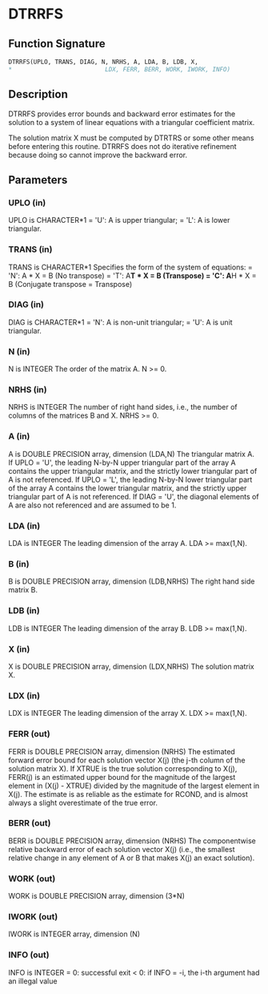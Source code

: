 # DTRRFS

## Function Signature

```fortran
DTRRFS(UPLO, TRANS, DIAG, N, NRHS, A, LDA, B, LDB, X,
*                          LDX, FERR, BERR, WORK, IWORK, INFO)
```

## Description


 DTRRFS provides error bounds and backward error estimates for the
 solution to a system of linear equations with a triangular
 coefficient matrix.

 The solution matrix X must be computed by DTRTRS or some other
 means before entering this routine.  DTRRFS does not do iterative
 refinement because doing so cannot improve the backward error.

## Parameters

### UPLO (in)

UPLO is CHARACTER*1 = 'U': A is upper triangular; = 'L': A is lower triangular.

### TRANS (in)

TRANS is CHARACTER*1 Specifies the form of the system of equations: = 'N': A * X = B (No transpose) = 'T': A**T * X = B (Transpose) = 'C': A**H * X = B (Conjugate transpose = Transpose)

### DIAG (in)

DIAG is CHARACTER*1 = 'N': A is non-unit triangular; = 'U': A is unit triangular.

### N (in)

N is INTEGER The order of the matrix A. N >= 0.

### NRHS (in)

NRHS is INTEGER The number of right hand sides, i.e., the number of columns of the matrices B and X. NRHS >= 0.

### A (in)

A is DOUBLE PRECISION array, dimension (LDA,N) The triangular matrix A. If UPLO = 'U', the leading N-by-N upper triangular part of the array A contains the upper triangular matrix, and the strictly lower triangular part of A is not referenced. If UPLO = 'L', the leading N-by-N lower triangular part of the array A contains the lower triangular matrix, and the strictly upper triangular part of A is not referenced. If DIAG = 'U', the diagonal elements of A are also not referenced and are assumed to be 1.

### LDA (in)

LDA is INTEGER The leading dimension of the array A. LDA >= max(1,N).

### B (in)

B is DOUBLE PRECISION array, dimension (LDB,NRHS) The right hand side matrix B.

### LDB (in)

LDB is INTEGER The leading dimension of the array B. LDB >= max(1,N).

### X (in)

X is DOUBLE PRECISION array, dimension (LDX,NRHS) The solution matrix X.

### LDX (in)

LDX is INTEGER The leading dimension of the array X. LDX >= max(1,N).

### FERR (out)

FERR is DOUBLE PRECISION array, dimension (NRHS) The estimated forward error bound for each solution vector X(j) (the j-th column of the solution matrix X). If XTRUE is the true solution corresponding to X(j), FERR(j) is an estimated upper bound for the magnitude of the largest element in (X(j) - XTRUE) divided by the magnitude of the largest element in X(j). The estimate is as reliable as the estimate for RCOND, and is almost always a slight overestimate of the true error.

### BERR (out)

BERR is DOUBLE PRECISION array, dimension (NRHS) The componentwise relative backward error of each solution vector X(j) (i.e., the smallest relative change in any element of A or B that makes X(j) an exact solution).

### WORK (out)

WORK is DOUBLE PRECISION array, dimension (3*N)

### IWORK (out)

IWORK is INTEGER array, dimension (N)

### INFO (out)

INFO is INTEGER = 0: successful exit < 0: if INFO = -i, the i-th argument had an illegal value


